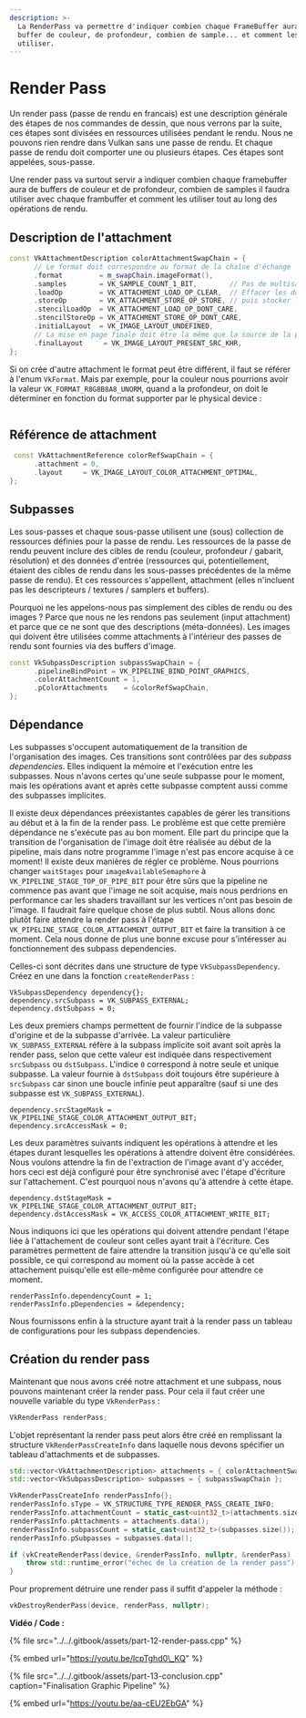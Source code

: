 ```yaml
---
description: >-
  La RenderPass va permettre d'indiquer combien chaque FrameBuffer aura de
  buffer de couleur, de profondeur, combien de sample... et comment les
  utiliser.
---
```


# Render Pass

Un render pass \(passe de rendu en francais\) est une description générale des étapes de nos commandes de dessin, que nous verrons par la suite, ces étapes sont divisées en ressources utilisées pendant le rendu. Nous ne pouvons rien rendre dans Vulkan sans une passe de rendu. Et chaque passe de rendu doit comporter une ou plusieurs étapes. Ces étapes sont appelées, sous-passe.

Une render pass va surtout servir a indiquer combien chaque framebuffer aura de buffers de couleur et de profondeur, combien de samples il faudra utiliser avec chaque frambuffer et comment les utiliser tout au long des opérations de rendu.

## Description de l'attachment

```cpp
const VkAttachmentDescription colorAttachmentSwapChain = {
      // Le format doit correspondre au format de la chaîne d'échange
      .format         = m_swapChain.imageFormat(),
      .samples        = VK_SAMPLE_COUNT_1_BIT,        // Pas de multisampling
      .loadOp         = VK_ATTACHMENT_LOAD_OP_CLEAR,  // Effacer les données avant le rendu
      .storeOp        = VK_ATTACHMENT_STORE_OP_STORE, // puis stocker le résultat après
      .stencilLoadOp  = VK_ATTACHMENT_LOAD_OP_DONT_CARE,
      .stencilStoreOp = VK_ATTACHMENT_STORE_OP_DONT_CARE,
      .initialLayout  = VK_IMAGE_LAYOUT_UNDEFINED,
      // La mise en page finale doit être la même que la source de la présentation
      .finalLayout     = VK_IMAGE_LAYOUT_PRESENT_SRC_KHR,
};
```

Si on crée d'autre attachment le format peut être différent, il faut se référer à l'enum `VkFormat`. Mais par exemple, pour la couleur nous pourrions avoir la valeur `VK_FORMAT_R8G8B8A8_UNORM`, quand a la profondeur, on doit le déterminer en fonction du format supporter par le physical device :

```cpp

```

## Référence de attachment

```cpp
 const VkAttachmentReference colorRefSwapChain = {
      .attachment = 0,
      .layout     = VK_IMAGE_LAYOUT_COLOR_ATTACHMENT_OPTIMAL,
};
```

## Subpasses

Les sous-passes et chaque sous-passe utilisent une \(sous\) collection de ressources définies pour la passe de rendu. Les ressources de la passe de rendu peuvent inclure des cibles de rendu \(couleur, profondeur / gabarit, résolution\) et des données d'entrée \(ressources qui, potentiellement, étaient des cibles de rendu dans les sous-passes précédentes de la même passe de rendu\). Et ces ressources s'appellent, attachment \(elles n'incluent pas les descripteurs / textures / samplers et buffers\).

Pourquoi ne les appelons-nous pas simplement des cibles de rendu ou des images ? Parce que nous ne les rendons pas seulement \(input attachment\) et parce que ce ne sont que des descriptions \(méta-données\). Les images qui doivent être utilisées comme attachments à l'intérieur des passes de rendu sont fournies via des buffers d'image.

```cpp
const VkSubpassDescription subpassSwapChain = {
      .pipelineBindPoint = VK_PIPELINE_BIND_POINT_GRAPHICS,
      .colorAttachmentCount = 1,
      .pColorAttachments    = &colorRefSwapChain,
};
```

## Dépendance

Les subpasses s'occupent automatiquement de la transition de l'organisation des images. Ces transitions sont contrôlées par des _subpass dependencies_. Elles indiquent la mémoire et l'exécution entre les subpasses. Nous n'avons certes qu'une seule subpasse pour le moment, mais les opérations avant et après cette subpasse comptent aussi comme des subpasses implicites.

Il existe deux dépendances préexistantes capables de gérer les transitions au début et à la fin de la render pass. Le problème est que cette première dépendance ne s'exécute pas au bon moment. Elle part du principe que la transition de l'organisation de l'image doit être réalisée au début de la pipeline, mais dans notre programme l'image n'est pas encore acquise à ce moment! Il existe deux manières de régler ce problème. Nous pourrions changer `waitStages` pour `imageAvailableSemaphore` à `VK_PIPELINE_STAGE_TOP_OF_PIPE_BIT` pour être sûrs que la pipeline ne commence pas avant que l'image ne soit acquise, mais nous perdrions en performance car les shaders travaillant sur les vertices n'ont pas besoin de l'image. Il faudrait faire quelque chose de plus subtil. Nous allons donc plutôt faire attendre la render pass à l'étape `VK_PIPELINE_STAGE_COLOR_ATTACHMENT_OUTPUT_BIT` et faire la transition à ce moment. Cela nous donne de plus une bonne excuse pour s'intéresser au fonctionnement des subpass dependencies.

Celles-ci sont décrites dans une structure de type `VkSubpassDependency`. Créez en une dans la fonction `createRenderPass` :

```text
VkSubpassDependency dependency{};
dependency.srcSubpass = VK_SUBPASS_EXTERNAL;
dependency.dstSubpass = 0;
```

Les deux premiers champs permettent de fournir l'indice de la subpasse d'origine et de la subpasse d'arrivée. La valeur particulière `VK_SUBPASS_EXTERNAL` réfère à la subpass implicite soit avant soit après la render pass, selon que cette valeur est indiquée dans respectivement `srcSubpass` ou `dstSubpass`. L'indice `0` correspond à notre seule et unique subpasse. La valeur fournie à `dstSubpass` doit toujours être supérieure à `srcSubpass` car sinon une boucle infinie peut apparaître \(sauf si une des subpasse est `VK_SUBPASS_EXTERNAL`\).

```text
dependency.srcStageMask = VK_PIPELINE_STAGE_COLOR_ATTACHMENT_OUTPUT_BIT;
dependency.srcAccessMask = 0;
```

Les deux paramètres suivants indiquent les opérations à attendre et les étapes durant lesquelles les opérations à attendre doivent être considérées. Nous voulons attendre la fin de l'extraction de l'image avant d'y accéder, hors ceci est déjà configuré pour être synchronisé avec l'étape d'écriture sur l'attachement. C'est pourquoi nous n'avons qu'à attendre à cette étape.

```text
dependency.dstStageMask = VK_PIPELINE_STAGE_COLOR_ATTACHMENT_OUTPUT_BIT;
dependency.dstAccessMask = VK_ACCESS_COLOR_ATTACHMENT_WRITE_BIT;
```

Nous indiquons ici que les opérations qui doivent attendre pendant l'étape liée à l'attachement de couleur sont celles ayant trait à l'écriture. Ces paramètres permettent de faire attendre la transition jusqu'à ce qu'elle soit possible, ce qui correspond au moment où la passe accède à cet attachement puisqu'elle est elle-même configurée pour attendre ce moment.

```text
renderPassInfo.dependencyCount = 1;
renderPassInfo.pDependencies = &dependency;
```

Nous fournissons enfin à la structure ayant trait à la render pass un tableau de configurations pour les subpass dependencies.

## Création du render pass

Maintenant que nous avons créé notre attachment et une subpass, nous pouvons maintenant créer la render pass. Pour cela il faut créer une nouvelle variable du type `VkRenderPass` :

```cpp
VkRenderPass renderPass;
```

L'objet représentant la render pass peut alors être créé en remplissant la structure `VkRenderPassCreateInfo` dans laquelle nous devons spécifier un tableau d'attachments et de subpasses.

```cpp
std::vector<VkAttachmentDescription> attachments = { colorAttachmentSwapChain };
std::vector<VkSubpassDescription> subpasses = { subpassSwapChain };

VkRenderPassCreateInfo renderPassInfo{};
renderPassInfo.sType = VK_STRUCTURE_TYPE_RENDER_PASS_CREATE_INFO;
renderPassInfo.attachmentCount = static_cast<uint32_t>(attachments.size());
renderPassInfo.pAttachments = attachments.data();
renderPassInfo.subpassCount = static_cast<uint32_t>(subpasses.size());
renderPassInfo.pSubpasses = subpasses.data();

if (vkCreateRenderPass(device, &renderPassInfo, nullptr, &renderPass) != VK_SUCCESS) {
    throw std::runtime_error("échec de la création de la render pass");
}
```

Pour proprement détruire une render pass il suffit d'appeler la méthode :

```cpp
vkDestroyRenderPass(device, renderPass, nullptr);
```

**Vidéo / Code :**

{% file src="../../.gitbook/assets/part-12-render-pass.cpp" %}

{% embed url="https://youtu.be/lcpTghd0\_KQ" %}

{% file src="../../.gitbook/assets/part-13-conclusion.cpp" caption="Finalisation Graphic Pipeline" %}

{% embed url="https://youtu.be/aa-cEU2EbGA" %}

